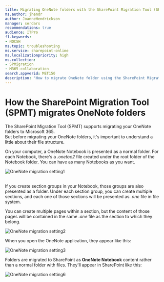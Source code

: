 ```yaml
---
title: Migrating OneNote folders with the SharePoint Migration Tool (SPMT)
ms.author: jhendr
author: JoanneHendrickson
manager: serdars
recommendations: true
audience: ITPro
f1.keywords:
- NOCSH
ms.topic: troubleshooting
ms.service: sharepoint-online
ms.localizationpriority: high
ms.collection: 
- SPMigration
- M365-collaboration
search.appverid: MET150
description: "How to migrate OneNote folder using the SharePoint Migration Tool SPMT."
---
```


# How the SharePoint Migration Tool (SPMT) migrates OneNote folders

The SharePoint Migration Tool (SPMT) supports migrating your OneNote folders to Microsoft 365.  
But before migrating your OneNote folders, it's important to understand a little about their file structure.  

On your computer, a OneNote Notebook is presented as a normal folder. For each Notebook, there's a *.onetoc2* file created under the root folder of the Notebook folder. You can have as many Notebooks as you want.

![OneNote migration setting1](media/onenote-file-1.png)</br></br>

If you create section groups in your Notebook, those groups are also presented as a folder. Under each section group, you can create multiple sections, and each one of those sections will be presented as *.one* file in file system. 

You can create multiple pages within a section, but the content of those pages will be contained in the same *.one* file as the section to which they belong.

![OneNote migration setting2](media/onenote-file-2.png)

When you open the OneNote application, they appear like this:

![OneNote migration setting3](media/onenote-file-3.png)


Folders are migrated to SharePoint as **OneNote Notebook** content rather than a normal folder with files. They'll appear in SharePoint like this:

![OneNote migration setting6](media/onenote-file-5.png)
